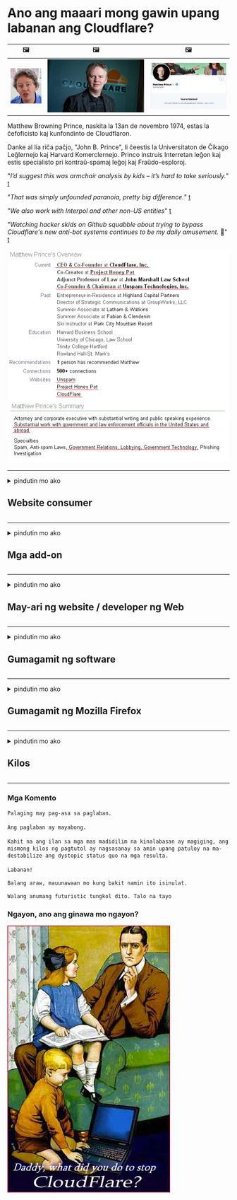 # Ano ang maaari mong gawin upang labanan ang Cloudflare?

| 🖼 | 🖼 | 🖼 |
| --- | --- | --- |
| ![](../image/matthew_prince_teen.jpg) | ![](../image/matthew_prince.jpg) | ![](../image/blockedbymatthewprince.jpg) |


Matthew Browning Prince, naskita la 13an de novembro 1974, estas la ĉefoficisto kaj kunfondinto de Cloudflaron.

Danke al lia riĉa paĉjo, "John B. Prince", li ĉeestis la Universitaton de Ĉikago Leĝlernejo kaj Harvard Komerclernejo.
Princo instruis Interretan leĝon kaj estis specialisto pri kontraŭ-spamaj leĝoj kaj Fraŭdo-esploroj.


"*I’d suggest this was armchair analysis by kids – it’s hard to take seriously.*" [t](https://www.theguardian.com/technology/2015/nov/19/cloudflare-accused-by-anonymous-helping-isis)

"*That was simply unfounded paranoia, pretty big difference.*"  [t](https://twitter.com/xxdesmus/status/992757936123359233)

"*We also work with Interpol and other non-US entities*" [t](https://twitter.com/eastdakota/status/1203028504184360960)

"*Watching hacker skids on Github squabble about trying to bypass Cloudflare's new anti-bot systems continues to be my daily amusement.* 🍿" [t](https://twitter.com/eastdakota/status/1273277839102656515)


![](../image/whoismp.jpg)

---


<details>
<summary>pindutin mo ako

## Website consumer
</summary>


- Kung ang website na gusto mo ay gumagamit ng Cloudflare, sabihin sa kanila na huwag gumamit ng Cloudflare.
  - Ang pag-ungol sa social media tulad ng Facebook, Reddit, Twitter o Mastodon ay walang pagkakaiba. [Ang mga pagkilos ay mas malakas kaysa sa mga hashtag.](https://twitter.com/phyzonloop/status/1274132092490862594)
  - Subukang makipag-ugnay sa may-ari ng website kung nais mong gawing kapaki-pakinabang ang iyong sarili.

[Sabi ni Cloudflare](https://github.com/Eloston/ungoogled-chromium/issues/783):
```
Inirerekumenda namin na makipag-ugnay sa mga administrator para sa mga tukoy na serbisyo o mga site na pinag-uusapan mo at ibahagi ang iyong karanasan.
```

[Kung hindi mo hiningi ito, hindi malalaman ng may-ari ng website ang problemang ito.](../PEOPLE.md)

![](../image/liberapay.jpg)

[Matagumpay na halimbawa](https://counterpartytalk.org/t/turn-off-cloudflare-on-counterparty-co-plz/164/5).<br>
May problema ka? [Itaas ang boses mo ngayon.](https://github.com/maraoz/maraoz.github.io/issues/1) Halimbawa sa ibaba.

```
Tumutulong ka lang sa corporate censorship at pagmamatyag sa masa.
http://crimeflare.eu.org
```

```
Ang iyong web page ay nasa pribadong pag-aabusong pribadong pader na may pader na hardin ng CloudFlare.
http://crimeflare.eu.org
```

- Maglaan ng kaunting oras upang mabasa ang patakaran sa privacy ng website.
  - kung ang website ay nasa likod ng Cloudflare o ang website ay gumagamit ng mga serbisyong konektado sa Cloudflare.

Dapat itong ipaliwanag kung ano ang "Cloudflare", at humingi ng pahintulot na ibahagi ang iyong data sa Cloudflare. Ang kabiguang gawin ito ay magreresulta sa paglabag sa pagtitiwala at ang website na pinag-uusapan ay dapat na iwasan.

[Narito ang isang katanggap-tanggap na halimbawa ng patakaran sa privacy](https://archive.is/bDlTz) ("Subprocessors" > "Entity Name")

```
Nabasa ko na ang iyong patakaran sa privacy at hindi ko mahanap ang salitang Cloudflare.
Tumanggi akong magbahagi ng data sa iyo kung magpapatuloy mong pakainin ang aking data sa Cloudflare.
http://crimeflare.eu.org
```

Ito ay isang halimbawa ng patakaran sa privacy na walang salitang Cloudflare.
[Liberland Jobs](https://archive.is/daKIr) [privacy policy](https://docsend.com/view/feiwyte):

![](../image/cfwontobey.jpg)

Ang Cloudflare ay may sariling patakaran sa privacy.
[Mahal ng Cloudflare ang mga taong doxxing.](https://www.reddit.com/r/GamerGhazi/comments/2s64fe/be_wary_reporting_to_cloudflare/)

Narito ang isang magandang halimbawa para sa form ng pag-sign up ng website.
AFAIK, zero website gawin ito. Magkakatiwala ka ba sa kanila?

```
Sa pamamagitan ng pag-click sa "Mag-sign up para sa XYZ", sumasang-ayon ka sa aming mga tuntunin ng serbisyo at pahayag sa privacy.
Sumasang-ayon ka rin na ibahagi ang iyong data sa Cloudflare at sumasang-ayon din sa pahayag ng privacy ng cloudflare.
Kung tinagas ng Cloudflare ang iyong impormasyon o hindi ka papayag na kumonekta sa aming mga server, hindi namin ito kasalanan. [*]

[ Mag-sign up ] [ hindi ako sang-ayon ]
```
[*] [PEOPLE.md](../PEOPLE.md)


- Subukang huwag gamitin ang kanilang serbisyo. Tandaan na pinapanood ka ng Cloudflare.
  - ["I'm in your TLS, sniffin' your passworz"](../image/iminurtls.jpg)

- Maghanap para sa iba pang website. May mga kahalili at opurtunidad sa internet!

- Kumbinsihin ang iyong mga kaibigan na gamitin ang Tor sa araw-araw.
  - Ang pagkawala ng lagda ng pangalan ay dapat na pamantayan ng bukas na internet!
  - [Tandaan na ayaw ng proyekto ng Tor ang proyektong ito.](../HISTORY.md)

</details>

------

<details>
<summary>pindutin mo ako

## Mga add-on
</summary>

- Kung ang iyong browser ay Firefox, Tor Browser, o Ungoogled Chromium gumamit ng isa sa mga add-on na ito sa ibaba.
  - Kung nais mong magdagdag ng iba pang bagong add-on magtanong tungkol dito muna.


| Pangalan | Developer | Suporta | Maaaring Harangan | Hindi Maaring Abisuhan | Chrome |
| -------- | -------- | -------- | -------- | -------- | -------- |
| [Bloku Cloudflaron MITM-Atakon](../subfiles/about.bcma.md) | #Addon | [ ? ](http://crimeflare.eu.org/) | **Oo**     | **Oo**     |  **Oo** |
| [Ĉu ligoj estas vundeblaj al MITM-atako?](../subfiles/about.ismm.md) | #Addon | [ ? ](http://crimeflare.eu.org/) | Hindi     | **Oo**     |  **Oo** |
| [Ĉu ĉi tiuj ligoj blokos Tor-uzanton?](../subfiles/about.isat.md) | #Addon | [ ? ](http://crimeflare.eu.org/) | Hindi     | **Oo**     |  **Oo** |
| [Block Cloudflare MITM Attack](https://trac.torproject.org/projects/tor/attachment/ticket/24351/block_cloudflare_mitm_attack-1.0.14.1-an%2Bfx.xpi)<br>[**DELETED BY TOR PROJECT**](../HISTORY.md) | nullius | [ ? ](../tool/block_cloudflare_mitm_fx), [Link](http://crimeflare.eu.org/) | **Oo**     | **Oo**     |  Hindi |
| [TPRB](http://34ahehcli3epmhbu2wbl6kw6zdfl74iyc4vg3ja4xwhhst332z3knkyd.onion/) | Sw | [ ? ](http://34ahehcli3epmhbu2wbl6kw6zdfl74iyc4vg3ja4xwhhst332z3knkyd.onion/) | **Oo**     | **Oo**     |  Hindi |
| [Detect Cloudflare](https://addons.mozilla.org/en-US/firefox/addon/detect-cloudflare/) | Frank Otto | [ ? ](https://github.com/traktofon/cf-detect) | Hindi     | **Oo**     |  Hindi |
| [True Sight](https://addons.mozilla.org/en-US/firefox/addon/detect-cloudflare-plus/) | claustromaniac | [ ? ](https://github.com/claustromaniac/detect-cloudflare-plus) | Hindi     | **Oo**     |  Hindi |
| [Which Cloudflare datacenter am I visiting?](https://addons.mozilla.org/en-US/firefox/addon/cf-pop/) | 依云 | [ ? ](https://github.com/lilydjwg/cf-pop) | Hindi     | **Oo**     |  Hindi |


- Maaaring ihinto ng "Decentraleyes" ang koneksyon sa "CDNJS (Cloudflare)".
  - Pinipigilan nito ang maraming mga kahilingan mula sa pag-abot sa mga network, at naghahatid ng mga lokal na file upang maiwasang masira ang mga site.
  - Sumagot ang developer: "[very concerning indeed](https://github.com/Synzvato/decentraleyes/issues/236#issuecomment-352049501)", "[widespread usage severely centralizes the web](https://github.com/Synzvato/decentraleyes/issues/251#issuecomment-366752049)"

- [Maaari mo ring alisin o hindi magtiwala sa sertipiko ng Cloudflare mula sa iyong Certificate Authority (CA).](https://www.ssl.com/how-to/remove-root-certificate-firefox/)

</details>

------

<details>
<summary>pindutin mo ako

## May-ari ng website / developer ng Web
</summary>


![](../image/word_cloudflarefree.jpg)

- Huwag gumamit ng solusyon ng Cloudflare, Panahon.
  - Maaari kang gumawa ng mas mahusay kaysa doon, tama ba? [Narito kung paano alisin ang mga subscription, plano, domain, o account ng Cloudflare.](https://support.cloudflare.com/hc/en-us/articles/200167776-Removing-subscriptions-plans-domains-or-accounts)

| 🖼 | 🖼 |
| --- | --- |
| ![](../image/htmlalertcloudflare.jpg) | ![](../image/htmlalertcloudflare2.jpg) |

- Gusto mo ba ng mas maraming customer? Alam mo ang gagawin. Ang pahiwatig ay "nasa itaas na linya".
  - [Kumusta, sinulat mo ang "Sineseryoso namin ang iyong privacy" ngunit nakakuha ako ng "Error 403 Forbidden Anonymous Proxy Not Allalel".](https://it.slashdot.org/story/19/02/19/0033255/stop-saying-we-take-your-privacy-and-security-seriously) Bakit mo hinaharangan ang Tor O VPN? [At bakit mo hinaharangan ang mga pansamantalang email?](http://523kpawzkarw3j6afz2elxfs4h3hfclomkcmbjs6kaimo4lokympi6yd.onion/)

![](../image/anonexist.jpg)

- Ang paggamit ng Cloudflare ay magpapataas ng tsansa ng isang outage. Hindi ma-access ng mga bisita ang iyong website kung ang iyong server ay down o Cloudflare ay down.
  - [Naisip mo ba talaga na ang Cloudflare ay hindi kailanman bumaba?](https://www.ibtimes.com/cloudflare-down-not-working-sites-producing-504-gateway-timeout-errors-2618008) [Another](https://twitter.com/Jedduff/status/1097875615997399040) [sample](https://twitter.com/search?f=tweets&vertical=default&q=Cloudflare%20is%20having%20problems). [Need more](../PEOPLE.md)?

![](../image/cloudflareinternalerror.jpg)

- Ang paggamit ng Cloudflare upang i-proxy ang iyong "serbisyo sa API", ang "software update server" o "RSS feed" ay makakasama sa iyong customer. Tumawag sa iyo ang isang customer at sinabing "Hindi ko na magagamit ang iyong API", at wala kang ideya kung ano ang nangyayari. Tahimik na mai-block ng Cloudflare ang iyong customer. Sa tingin mo okay lang?
  - Mayroong maraming mga RSS reader client at RSS reader online na serbisyo. Bakit mo nai-publish ang RSS feed kung hindi mo pinapayagan ang mga tao na mag-subscribe?

![](../image/rssfeedovercf.jpg)

- Kailangan mo ba ng sertipiko ng HTTPS? Gumamit ng "Let's Encrypt" o bilhin lamang ito mula sa kumpanya ng CA.

- Kailangan mo ba ng DNS server? Hindi ma-set up ang iyong sariling server? Kumusta naman sila: [Hurricane Electric Free DNS](https://dns.he.net/), [Dyn.com](https://dyn.com/dns/), [1984 Hosting](https://www.1984hosting.com/), [Afraid.Org (Tanggalin ng admin ang iyong account kung gumagamit ka ng TOR)](https://freedns.afraid.org/)

- Naghahanap ng serbisyo sa pagho-host? Libre lang? Kumusta naman sila: [Onion Service](http://vww6ybal4bd7szmgncyruucpgfkqahzddi37ktceo3ah7ngmcopnpyyd.onion/en/security/network-security/tor/onionservices-best-practices), [Free Web Hosting Area](https://freewha.com/), [Autistici/Inventati Web Site Hosting](https://www.autinv5q6en4gpf4.onion/services/website), [Github Pages](https://pages.github.com/), [Surge](https://surge.sh/)
  - [Mga kahalili sa Cloudflare](../subfiles/cloudflare-alternatives.md)

- Gumagamit ka ba ng "cloudflare-ipfs.com"? [Alam mo bang hindi maganda ang Cloudflare IPFS?](../PEOPLE.md)

- I-install ang Web Application Firewall tulad ng OWASP at Fail2Ban sa iyong server at i-configure ito nang maayos.
  - Ang solusyon sa pag-block sa Tor ay hindi isang solusyon. Huwag parusahan ang lahat para lamang sa maliliit na masamang gumagamit.

- I-redirect o harangan ang mga gumagamit ng "Cloudflare Warp" mula sa pag-access sa iyong website. At magbigay ng isang dahilan kung maaari mo.

> Listahan ng IP: "[Ang mga kasalukuyang saklaw ng IP ng Cloudflare](cloudflare_inc/)"

> A: Harangan mo lang sila

```
server {
...
deny 173.245.48.0/20;
deny 103.21.244.0/22;
deny 103.22.200.0/22;
deny 103.31.4.0/22;
deny 141.101.64.0/18;
deny 108.162.192.0/18;
deny 190.93.240.0/20;
deny 188.114.96.0/20;
deny 197.234.240.0/22;
deny 198.41.128.0/17;
deny 162.158.0.0/15;
deny 104.16.0.0/12;
deny 172.64.0.0/13;
deny 131.0.72.0/22;
deny 2400:cb00::/32;
deny 2606:4700::/32;
deny 2803:f800::/32;
deny 2405:b500::/32;
deny 2405:8100::/32;
deny 2a06:98c0::/29;
deny 2c0f:f248::/32;
...
}
```

> B: Pag-redirect sa pahina ng babala

```
http {
...
geo $iscf {
default 0;
173.245.48.0/20 1;
103.21.244.0/22 1;
103.22.200.0/22 1;
103.31.4.0/22 1;
141.101.64.0/18 1;
108.162.192.0/18 1;
190.93.240.0/20 1;
188.114.96.0/20 1;
197.234.240.0/22 1;
198.41.128.0/17 1;
162.158.0.0/15 1;
104.16.0.0/12 1;
172.64.0.0/13 1;
131.0.72.0/22 1;
2400:cb00::/32 1;
2606:4700::/32 1;
2803:f800::/32 1;
2405:b500::/32 1;
2405:8100::/32 1;
2a06:98c0::/29 1;
2c0f:f248::/32 1;
}
...
}

server {
...
if ($iscf) {rewrite ^ https://example.com/cfwsorry.php;}
...
}

<?php
header('HTTP/1.1 406 Not Acceptable');
echo <<<CLOUDFLARED
Thank you for visiting ourwebsite.com!<br />
We are sorry, but we can't serve you because your connection is being intercepted by Cloudflare.<br />
Please read http://crimeflare.eu.org for more information.<br />
CLOUDFLARED;
die();
```

- I-set up ang Tor Onion Service o I2P insite kung naniniwala ka sa kalayaan at maligayang pagdating sa mga hindi nagpapakilalang gumagamit.

- Humingi ng payo mula sa ibang Clearnet / Tor dalawahan na mga operator ng website at gumawa ng mga hindi nagpapakilalang kaibigan!

</details>

------

<details>
<summary>pindutin mo ako

## Gumagamit ng software
</summary>


- Gumagamit ang Discord ng CloudFlare. Mga kahalili? Inirerekumenda namin [**Briar** (Android)](https://f-droid.org/en/packages/org.briarproject.briar.android/), [Ricochet (PC)](https://ricochet.im/), [Tox + Tor (Android/PC)](https://tox.chat/download.html)
  - Kasama sa Briar ang Tor daemon kaya hindi mo kailangang i-install ang Orbot.
  - Ang mga developer ng Qwtch, Buksan ang Pagkapribado, tinanggal na proyekto ng stop_cloudflare mula sa kanilang serbisyo na git nang walang abiso.

- Kung gumagamit ka ng Debian GNU / Linux, o anumang derivative, mag-subscribe: [bug #831835](https://bugs.debian.org/cgi-bin/bugreport.cgi?bug=831835). At kung maaari mo, tulungan i-verify ang patch, at tulungan ang nagpapanatili na dumating sa tamang konklusyon kung dapat itong tanggapin.

- Palaging inirerekumenda ang mga browser na ito.

| Pangalan | Developer | Suporta | Magkomento |
| -------- | -------- | -------- | -------- |
| [Ungoogled-Chromium](https://ungoogled-software.github.io/ungoogled-chromium-binaries/) | Eloston | [ ? ](https://github.com/Eloston/ungoogled-chromium) | PC (Win, Mac, Linux)  _!Tor_ |
| [Bromite](https://www.bromite.org/fdroid) | Bromite | [ ? ](https://github.com/bromite/bromite/issues) | Android  _!Tor_ |
| [Tor Browser](https://www.torproject.org/download/) | Tor Project | [ ? ](https://support.torproject.org/) | PC (Win, Mac, Linux)  _Tor_|
| [Tor Browser Android](https://www.torproject.org/download/) | Tor Project | [ ? ](https://support.torproject.org/) | Android  _Tor_|
| [Onion Browser](https://itunes.apple.com/us/app/onion-browser/id519296448?mt=8) | Mike Tigas | [ ? ](https://github.com/OnionBrowser/OnionBrowser/issues) | Apple iOS  _Tor_|
| [GNU/Icecat](https://www.gnu.org/software/gnuzilla/) | GNU | [ ? ](https://www.gnu.org/software/gnuzilla/) | PC (Linux) |
| [IceCatMobile](https://f-droid.org/en/packages/org.gnu.icecat/) | GNU | [ ? ](https://lists.gnu.org/mailman/listinfo/bug-gnuzilla) | Android |
| [Iridium Browser](https://iridiumbrowser.de/about/) | Iridium | [ ? ](https://github.com/iridium-browser/iridium-browser/) | PC (Win, Mac, Linux, OpenBSD) |


Ang pagkapribado ng ibang software ay hindi perpekto. Hindi ito nangangahulugang ang Tor browser ay "perpekto".
Walang 100% secure o 100% pribado sa internet at teknolohiya.

- Ayaw mong gumamit ng Tor? Maaari mong gamitin ang anumang browser gamit ang Tor daemon.
  - [Tandaan na hindi gusto ng proyekto ng Tor na ito.](https://support.torproject.org/tbb/tbb-9/) Gumamit ng Tor Browser kung nagagawa mo ito.
- [Paano gamitin ang Chromium kasama ang Tor](../subfiles/chromium_tor.md)


Pag-usapan natin ang tungkol sa privacy ng ibang software.

- [Kung talagang kailangan mong gumamit ng Firefox, piliin ang "Firefox ESR".](https://www.mozilla.org/en-US/firefox/organizations/)
  - [Firefox - Spyware Watchdog](https://spyware.neocities.org/articles/firefox.html)
  - [Tinatanggihan ng Firefox ang libreng pagsasalita, ipinagbabawal ang libreng pagsasalita](https://web.archive.org/web/20200423010026/https://reclaimthenet.org/firefox-rejects-free-speech-bans-free-speech-commenting-plugin-dissenter-from-its-extensions-gallery/)
  - ["100+ na downvote. Tila tulad ng pagtatanong sa isang kumpanya ng software na manatili sa ... ang software ay masyadong maraming mga araw na ito."](https://old.reddit.com/r/firefox/comments/gutdiw/weve_got_work_to_do_the_mozilla_blog/fslbbb6/)
  - [Uh, bakit ipinapakita sa akin ng Firefox ang mga naka-sponsor na link sa aking URL bar?](https://www.reddit.com/r/firefox/comments/jybx2w/uh_why_is_firefox_showing_me_sponsored_links_in/)
  - [Mozilla - Diyablo na Diyablo](https://digdeeper.neocities.org/ghost/mozilla.html)

- [Tandaan, gumagamit ang Mozilla ng serbisyo ng Cloudflare.](https://www.robtex.com/dns-lookup/www.mozilla.org) [Gumagamit din sila ng serbisyo ng DNS ng Cloudflare sa kanilang produkto.](https://www.theregister.co.uk/2018/03/21/mozilla_testing_dns_encryption/)

- [Opisyal na tinanggihan ng Mozilla ang ticket na ito.](https://bugzilla.mozilla.org/show_bug.cgi?id=1426618)

- [Ang Firefox Focus ay isang biro.](https://github.com/mozilla-mobile/focus-android/issues/1743) [Nangako silang papatayin ang telemetry ngunit binago nila ito.](https://github.com/mozilla-mobile/focus-android/issues/4210)

- [Gustung-gusto ng developer ng PaleMoon / Basilisk ang Cloudflare.](https://github.com/mozilla-mobile/focus-android/issues/1743#issuecomment-345993097)
  - [Ang Pale Moon's Archive Server ay na-hack at kumalat ng malware sa loob ng 18 Buwan](https://www.reddit.com/r/privacytoolsIO/comments/cc808y/pale_moons_archive_server_hacked_and_spread/)
  - Galit din siya sa mga gumagamit ng Tor - "[Hayaan itong maging mapagalit kay Tor. Sa palagay ko ang karamihan sa mga site ay dapat na mapoot kay Tor na isinasaalang-alang ang matataas na kadahilanan ng pang-aabuso.](https://github.com/yacy/yacy_search_server/issues/314#issuecomment-565932097)"

- [Ang Waterox ay mayroong matinding problema sa "mga telepono sa bahay"](https://spyware.neocities.org/articles/waterfox.html)

- [Ang Google Chrome ay isang spyware.](https://www.gnu.org/proprietary/malware-google.en.html)
  - [Profile ng Google ang iyong aktibidad.](https://spyware.neocities.org/articles/chrome.html)

- [Ang SRWare Iron ay gumawa ng masyadong maraming koneksyon sa bahay sa mga telepono.](https://spyware.neocities.org/articles/iron.html) Kumokonekta din ito sa mga domain ng google.

- [Mga Matapang na whitelist na tracker ng Facebook / Twitter.](https://www.bleepingcomputer.com/news/security/facebook-twitter-trackers-whitelisted-by-brave-browser/)
  - [Narito ang higit pang mga isyu.](https://spyware.neocities.org/articles/brave.html)
  - [ID ng kaakibat ng binance](https://twitter.com/cryptonator1337/status/1269594587716374528)

- [Hinahayaan ng Microsoft Edge ang Facebook na patakbuhin ang Flash code sa likuran ng mga gumagamit.](https://www.zdnet.com/article/microsoft-edge-lets-facebook-run-flash-code-behind-users-backs/)

- [Hindi iginagalang ng Vivaldi ang iyong privacy.](https://spyware.neocities.org/articles/vivaldi.html)

- [Antas ng spyware ng Opera: Labis na Mataas](https://spyware.neocities.org/articles/opera.html)

- Apple iOS: [Hindi ka dapat gumagamit ng iOS sa lahat, higit sa lahat dahil ito ay malware.](https://www.gnu.org/proprietary/malware-apple.html)

Samakatuwid inirerekumenda lamang namin sa itaas ng talahanayan. Walang iba.

</details>

------

<details>
<summary>pindutin mo ako

## Gumagamit ng Mozilla Firefox
</summary>


- Ang "Firefox Nightly" ay magpapadala ng impormasyong antas ng debug sa mga server ng Mozilla nang walang paraan ng pag-opt-out.
  - [Ang mga server ng Mozilla ay sumasabog sa Cloudflare](https://www.digwebinterface.com/?hostnames=www.mozilla.org%0D%0Amozilla.cloudflare-dns.com&type=&ns=resolver&useresolver=8.8.4.4&nameservers=)

- Posibleng ipagbawal ang Firefox upang kumonekta sa mga server ng Mozilla.
  - [Patnubay sa mga template ng patakaran ng Mozilla](https://github.com/mozilla/policy-templates/blob/master/README.md)
  - Tandaan na ang trick na ito ay maaaring tumigil sa pagtatrabaho sa ibang bersyon dahil gusto ni Mozilla na i-whitelist ang kanilang sarili.
  - Gumamit ng firewall at filter ng DNS upang ganap na harangan ang mga ito.

"`/distribution/policies.json`"

>     "WebsiteFilter": {
> 		"Block": [
> 		"*://*.mozilla.com/*",
> 		"*://*.mozilla.net/*",
> 		"*://*.mozilla.org/*",
> 		"*://webcompat.com/*",
> 		"*://*.firefox.com/*",
> 		"*://*.thunderbird.net/*",
> 		"*://*.cloudflare.com/*"
> 		]
>     },


- ~~Mag-ulat ng isang bug sa tracker ng mozilla, na sinasabi sa kanila na huwag gumamit ng Cloudflare.~~ Nagkaroon ng ulat ng bug sa bugzilla. Maraming tao ang nai-post ang kanilang pag-aalala, subalit ang bug ay itinago ng admin noong 2018.

- Maaari mong hindi paganahin ang DoH sa Firefox.
  - [Baguhin ang default na DNS provider ng firefox](../subfiles/change-firefox-dns.md)

![](../image/firefoxdns.jpg)

- [Kung nais mong gumamit ng hindi ISP DNS, isaalang-alang ang paggamit sa serbisyo ng OpenNIC Tier2 DNS o anuman sa mga serbisyo na hindi Cloudflare DNS.](https://wiki.opennic.org/start)
![](../image/opennic.jpg)
  - I-block ang Cloudflare gamit ang DNS. [Crimeflare DNS](https://dns.crimeflare.eu.org/)

- Maaari mong gamitin ang Tor bilang resolver ng DNS. [Kung hindi ka dalubhasa sa Tor, magtanong dito.](https://tor.stackexchange.com/)

> **Paano?**
> 1. I-download ang Tor at i-install ito sa iyong computer.
> 2. Idagdag ang linyang ito sa "torrc" na file.
> DNSPort 127.0.0.1:53
> 3. I-restart ang Tor.
> 4. Itakda ang DNS server ng iyong computer sa "127.0.0.1".

</details>

------

<details>
<summary>pindutin mo ako

## Kilos
</summary>


- Sabihin sa iba sa paligid mo ang tungkol sa mga panganib ng Cloudflare.

- [Tulungan pagbutihin ang repository na ito.](http://crimeflare.eu.org).
  - Parehong mga listahan, ang mga argumento laban dito at ang mga detalye.

- [Dokumento at gawing pampubliko kung saan nagkakamali ang mga bagay sa Cloudflare (at mga katulad na kumpanya), tinitiyak na banggitin ang repository na ito kapag ginawa mo ito](http://crimeflare.eu.org) :)

- Makakuha ng mas maraming tao na gumagamit ng Tor bilang default upang maranasan nila ang web mula sa pananaw ng iba't ibang bahagi ng mundo.

- Magsimula ng mga pangkat, sa social media at meatspace, na nakatuon sa pagpapalaya sa mundo mula sa Cloudflare.

- Kung saan naaangkop, mag-link sa mga pangkat na ito sa lalagyan na ito - maaari itong maging isang lugar para sa pag-uugnay na nagtutulungan bilang mga pangkat.

- [Magsimula ng isang coop na maaaring magbigay ng isang makabuluhang alternatibong hindi corporate sa Cloudflare.](../subfiles/cloudflare-alternatives.md)

- Ipaalam sa amin ang anumang mga kahalili upang makatulong na magbigay ng maramihang mga layered na pagtatanggol laban sa Cloudflare.

- Kung ikaw ay isang customer ng Cloudflare, itakda ang iyong mga setting sa privacy, at hintaying lumabag ang mga ito sa kanila.
  - [Pagkatapos ay dalhin sila sa ilalim ng mga singil sa paglabag sa anti-spam / privacy.](https://twitter.com/thexpaw/status/1108424723233419264)

- Kung ikaw ay nasa Estados Unidos ng Amerika at ang website na pinag-uusapan ay isang bangko o isang accountant, subukang magdala ng ligal na presyon sa ilalim ng Gramm – Leach – Bliley Act, o ang mga Amerikanong may DIsability Act at iulat muli sa amin kung hanggang saan ka makarating .

- Kung ang website ay isang site ng gobyerno, subukang magdala ng ligal sa ilalim ng ika-1 Susog ng Konstitusyon ng US.

- Kung ikaw ay mamamayan ng EU, makipag-ugnay sa website upang maipadala ang iyong personal na impormasyon sa ilalim ng General Data Protection Regulation. Kung tatanggi silang ibigay sa iyo ang iyong impormasyon, iyon ay isang paglabag sa batas.

- Para sa mga kumpanyang nag-aangking nag-aalok ng serbisyo sa kanilang website subukang iulat ang mga ito bilang "maling advertising" sa mga samahan ng proteksyon ng consumer at BBB. Ang mga website ng Cloudflare ay hinahain ng mga server ng Cloudflare.

- [Iminumungkahi ng ITU sa konteksto ng US na ang Cloudflare ay nagsisimulang makakuha ng sapat na malaki na ang batas ng antitrust ay maaaring maibaba sa kanila.](https://www.itu.int/en/ITU-T/Workshops-and-Seminars/20181218/Documents/Geoff_Huston_Presentation.pdf)

- Maisip na ang bersyon ng GNU GPL na 4 ay maaaring magsama ng isang probisyon laban sa pag-iimbak ng source code sa likod ng naturang serbisyo, na nangangailangan para sa lahat ng mga programa ng GPLv4 at kalaunan na maipasok ang mapagkukunang code ay maaaring ma-access sa pamamagitan ng isang daluyan na hindi nagtatangi laban sa mga gumagamit ng Tor.

</details>

------

### Mga Komento

```
Palaging may pag-asa sa paglaban.

Ang paglaban ay mayabong.

Kahit na ang ilan sa mga mas madidilim na kinalabasan ay magiging, ang mismong kilos ng pagtutol ay nagsasanay sa amin upang patuloy na ma-destabilize ang dystopic status quo na mga resulta.

Labanan!
```

```
Balang araw, mauunawaan mo kung bakit namin ito isinulat.
```

```
Walang anumang futuristic tungkol dito. Talo na tayo
```

### Ngayon, ano ang ginawa mo ngayon?


![](../image/stopcf.jpg)

